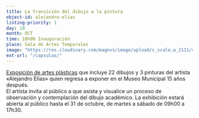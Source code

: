 ```yaml
---
title: La transición del dibujo a la pintura
object-id: alejandro-elias
listing-priority: 1
day: 19
month: OCT
time: 18h00 Inauguración
place: Sala de Artes Temporales
image: "https://res.cloudinary.com/magnvs/image/upload/c_scale,w_2111/v1507309815/alias_q8z83k.jpg"
ext-url: "/capsulas/"
---
```


<u>Exposición de artes plásticas</u> que incluye 22 dibujos y 3 pinturas del artista &laquo;Alejandro Elías&raquo; quien regresa a exponer en el Museo Municipal 15 años después.  
El artísta invita al público a que asista y visualice un proceso de observación y contemplación del dibujo académico. La exhibición estará abierta al público hasta el 31 de octubre, de martes a sábado de 09h00 a 17h30. 
